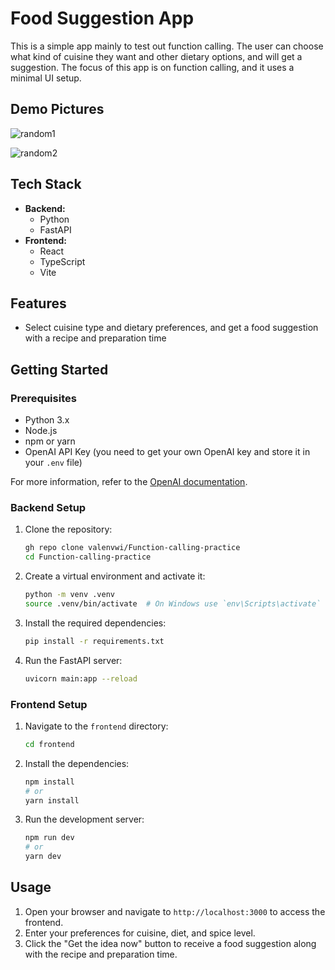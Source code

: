 # Food Suggestion App

This is a simple app mainly to test out function calling. The user can choose what kind of cuisine they want and other dietary options, and will get a suggestion. The focus of this app is on function calling, and it uses a minimal UI setup.

## Demo Pictures
![random1](https://github.com/user-attachments/assets/b23793b9-357e-4a80-8ff0-e56164fa1457)

![random2](https://github.com/user-attachments/assets/ed61bb28-4f7b-470e-a9bf-9a2d7c8a2fd9)



## Tech Stack

- **Backend:**
  - Python
  - FastAPI
- **Frontend:**
  - React
  - TypeScript
  - Vite

## Features

- Select cuisine type and dietary preferences, and get a food suggestion with a recipe and preparation time

## Getting Started

### Prerequisites

- Python 3.x
- Node.js
- npm or yarn
- OpenAI API Key (you need to get your own OpenAI key and store it in your `.env` file)

For more information, refer to the [OpenAI documentation](https://cookbook.openai.com/examples/how_to_call_functions_with_chat_models).

### Backend Setup

1. Clone the repository:
    ```bash
    gh repo clone valenvwi/Function-calling-practice
    cd Function-calling-practice
    ```

2. Create a virtual environment and activate it:
    ```bash
    python -m venv .venv
    source .venv/bin/activate  # On Windows use `env\Scripts\activate`
    ```

3. Install the required dependencies:
    ```bash
    pip install -r requirements.txt
    ```

4. Run the FastAPI server:
    ```bash
    uvicorn main:app --reload
    ```

### Frontend Setup

1. Navigate to the `frontend` directory:
    ```bash
    cd frontend
    ```

2. Install the dependencies:
    ```bash
    npm install
    # or
    yarn install
    ```

3. Run the development server:
    ```bash
    npm run dev
    # or
    yarn dev
    ```

## Usage

1. Open your browser and navigate to `http://localhost:3000` to access the frontend.
2. Enter your preferences for cuisine, diet, and spice level.
3. Click the "Get the idea now" button to receive a food suggestion along with the recipe and preparation time.
